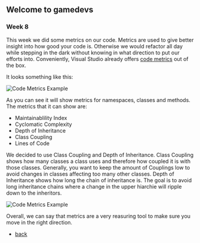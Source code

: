 ## Welcome to gamedevs

### Week 8

This week we did some metrics on our code.
Metrics are used to give better insight into how good your code is.
Otherwise we would refactor all day while stepping in the dark without knowing in what direction to put our efforts into.
Conveniently, Visual Studio already offers [code metrics](https://www.c-sharpcorner.com/article/measure-your-code-using-code-metrics/) out of the box.

It looks something like this:

![Code Metrics Example](https://albgei.github.io/gamedevs/Pictures/Code%20Metric%20Example.jpg)

As you can see it will show metrics for namespaces, classes and methods.
The metrics that it can show are:
- Maintainablility Index
- Cyclomatic Complexity
- Depth of Inheritance
- Class Coupling
- Lines of Code

We decided to use Class Coupling and Depth of Inheritance.
Class Coupling shows how many classes a class uses and therefore how coupled it is with those classes.
Generally, you want to keep the amount of Couplings low to avoid changes in classes affecting too many other classes.
Depth of Inheritance shows how long the chain of inheritance is.
The goal is to avoid long inheritance chains where a change in the upper hiarchie will ripple down to the inheritors.

![Code Metrics Example](https://albgei.github.io/gamedevs/Pictures/Our%20Metrics.png)

Overall, we can say that metrics are a very reasuring tool to make sure you move in the right direction.

- [back](https://albgei.github.io/gamedevs/index)

<script src="https://utteranc.es/client.js"
        repo="albgei/gamedevs"
        issue-term="pathname"
        label="commentary_"
        theme="github-dark"
        crossorigin="anonymous"
        async>

